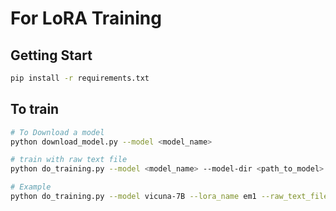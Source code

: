 # For LoRA Training

## Getting Start

```bash
pip install -r requirements.txt
```

## To train

```bash
# To Download a model
python download_model.py --model <model_name>

# train with raw text file
python do_training.py --model <model_name> --model-dir <path_to_model> --lora_name <lora_name_to_train> --raw_text_file <file_name>

# Example
python do_training.py --model vicuna-7B --lora_name em1 --raw_text_file em1
```

